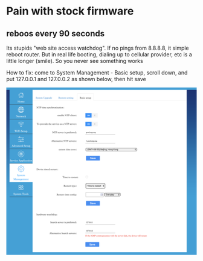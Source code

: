 # Pain with stock firmware

## reboos every 90 seconds

Its stupids "web site access watchdog". If no pings from 8.8.8.8, it simple reboot router. But in real life booting, dialing up to cellular provider, etc is a little longer (smile). So you never see something works

How to fix: come to System Management - Basic setup, scroll down, and put 127.0.0.1 and 127.0.0.2 as shown below, then hit save
 
![Image of console](webwatchdog.png)
